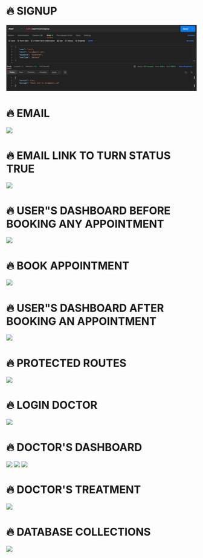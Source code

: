 # 🔥 SIGNUP
 <img src="./readmeImages/signup.JPG" />
 
# 🔥 EMAIL
 <img src="mailtrap.JPG" />

 # 🔥 EMAIL LINK TO TURN STATUS TRUE
 <img src="firstLogin.JPG" />

 # 🔥 USER"S DASHBOARD BEFORE BOOKING ANY APPOINTMENT
 <img src="userDasboard1.JPG" />

 # 🔥 BOOK APPOINTMENT
 <img src="appointment.JPG" />

 # 🔥 USER"S DASHBOARD AFTER BOOKING AN APPOINTMENT
 <img src="userDasboard2.JPG" />

  # 🔥 PROTECTED ROUTES
 <img src="protected.JPG" />

  # 🔥 LOGIN DOCTOR
 <img src="login.JPG" />

  # 🔥 DOCTOR'S DASHBOARD
 <img src="ddash1.JPG" />
 <img src="ddash2.JPG" />
 <img src="ddash3.JPG" />

  # 🔥 DOCTOR'S TREATMENT
 <img src="treatment.JPG" />

   # 🔥 DATABASE COLLECTIONS
 <img src="/db.JPG" />

